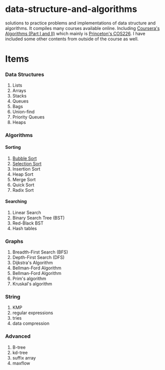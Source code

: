 # data-structure-and-algorithms
solutions to practice problems and implementations of data structure and algorithms. It compiles many courses available online. Including [Coursera's Algorithms (Part I and II)](https://www.coursera.org/learn/algorithms-part1) which mainly is [Princeton's COS226](http://www.cs.princeton.edu/courses/archive/fall17/cos226/syllabus.php). I have included some other contents from outside of the course as well.

# Items
### Data Structures
1. Lists 
2. Arrays
3. Stacks
4. Queues
5. Bags
6. Union-find
7. Priority Queues
8. Heaps


### Algorithms
#### Sorting
1. [Bubble Sort](https://github.com/re-han/data-structure-and-algorithms/blob/master/src/BubbleSort.java "Bubble Sort")
2. [Selection Sort](https://github.com/re-han/data-structure-and-algorithms/blob/master/src/sort/SelectionSort.java)
3. Insertion Sort
4. Heap Sort
5. Merge Sort
6. Quick Sort
7. Radix Sort

#### Searching
1. Linear Search
2. Binary Search Tree (BST)
3. Red-Black BST
4. Hash tables

### Graphs
1. Breadth-First Search (BFS)
2. Depth-First Search (DFS)
3. Dijkstra's Algorithm
4. Bellman-Ford Algorithm
4. Bellman-Ford Algorithm
5. Prim's algorithm
6. Kruskal's algorithm

### String
1. KMP
2. regular expressions
3. tries
4. data compression

### Advanced 
1. B-tree
2. kd-tree
3. suffix array
4. maxflow



